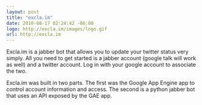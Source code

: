 ```yaml
--- 
layout: post
title: "excla.im"
date: 2010-08-17 02:24:42 -06:00
logo: http://excla.im/images/logo.gif
url: http://excla.im
--- 
```

Excla.im is a jabber bot that allows you to update your twitter status very simply. All you need to get started is a jabber account (google talk will work as well) and a twitter account. Log in with your google account to associate the two.

Excla.im was built in two parts. The first was the Google App Engine app to control account information and access. The second is a python jabber bot that uses an API exposed by the GAE app.
